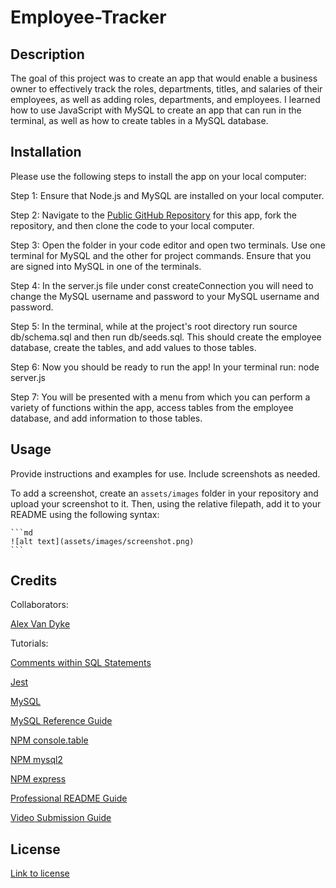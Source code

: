 # Employee-Tracker

## Description

The goal of this project was to create an app that would enable a business owner to effectively track the roles, departments, titles, and salaries of their employees, as well as adding roles, departments, and employees. I learned how to use JavaScript with MySQL to create an app that can run in the terminal, as well as how to create tables in a MySQL database.

## Installation

Please use the following steps to install the app on your local computer:

Step 1: Ensure that Node.js and MySQL are installed on your local computer.

Step 2: Navigate to the [Public GitHub Repository](https://github.com/AlexandertheGreat491/Employee-Tracker.git) for this app, fork the repository, and then clone the code to your local computer.

Step 3: Open the folder in your code editor and open two terminals. Use one terminal for MySQL and the other for project commands. Ensure that you are signed into MySQL in one of the terminals.

Step 4: In the server.js file under const createConnection you will need to change the MySQL username and password to your MySQL username and password.

Step 5: In the terminal, while at the project's root directory run source db/schema.sql and then run db/seeds.sql. This should create the employee database, create the tables, and add values to those tables.

Step 6: Now you should be ready to run the app! In your terminal run:
node server.js

Step 7: You will be presented with a menu from which you can perform a variety of functions within the app, access tables from the employee database, and add information to those tables.

## Usage

Provide instructions and examples for use. Include screenshots as needed.

To add a screenshot, create an `assets/images` folder in your repository and upload your screenshot to it. Then, using the relative filepath, add it to your README using the following syntax:

    ```md
    ![alt text](assets/images/screenshot.png)
    ```

## Credits

Collaborators:

[Alex Van Dyke](https://github.com/AlexandertheGreat491)

Tutorials:

[Comments within SQL Statements](https://docs.oracle.com/cd/B13789_01/server.101/b10759/sql_elements006.htm#:~:text=You%20can%20include%20a%20comment%20in%20a%20statement%20in%20two,text%20can%20span%20multiple%20lines.)

[Jest](https://jestjs.io/docs/getting-started)

[MySQL](https://dev.mysql.com/doc/refman/8.0/en/rename-table.html)

[MySQL Reference Guide](https://coding-boot-camp.github.io/full-stack/mysql/mysql-reference-guide)

[NPM console.table](https://www.npmjs.com/package/console.table)

[NPM mysql2](https://www.npmjs.com/package/mysql2#installation)

[NPM express](https://www.npmjs.com/package/express)

[Professional README Guide](https://coding-boot-camp.github.io/full-stack/github/professional-readme-guide)

[Video Submission Guide](https://coding-boot-camp.github.io/full-stack/computer-literacy/video-submission-guide)

## License

[Link to license](./LICENSE)

